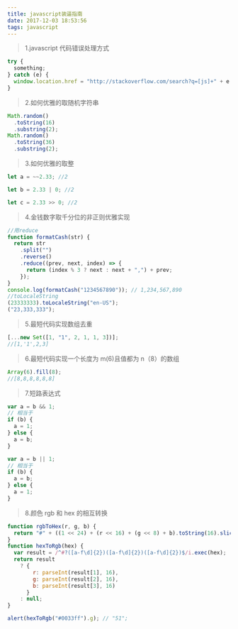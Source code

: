 ```yaml
---
title: javascript装逼指南
date: 2017-12-03 18:53:56
tags: javascript
---
```


> 1.javascript 代码错误处理方式

```javascript
try {
  something;
} catch (e) {
  window.location.href = "http://stackoverflow.com/search?q=[js]+" + e.message;
}
```

> 2.如何优雅的取随机字符串

```javascript
Math.random()
  .toString(16)
  .substring(2);
Math.random()
  .toString(36)
  .substring(2);
```

> 3.如何优雅的取整

```javascript
let a = ~~2.33; //2

let b = 2.33 | 0; //2

let c = 2.33 >> 0; //2
```

> 4.金钱数字取千分位的非正则优雅实现

```javascript
//用reduce
function formatCash(str) {
  return str
    .split("")
    .reverse()
    .reduce((prev, next, index) => {
      return (index % 3 ? next : next + ",") + prev;
    });
}
console.log(formatCash("1234567890")); // 1,234,567,890
//toLocaleString
(23333333).toLocaleString("en-US");
("23,333,333");
```

> 5.最短代码实现数组去重

```javascript
[...new Set([1, "1", 2, 1, 1, 3])];
//[1,'1',2,3]
```

> 6.最短代码实现一个长度为 m(6)且值都为 n（8）的数组

```javascript
Array(6).fill(8);
//[8,8,8,8,8,8]
```

> 7.短路表达式

```javascript
var a = b && 1;
// 相当于
if (b) {
  a = 1;
} else {
  a = b;
}

var a = b || 1;
// 相当于
if (b) {
  a = b;
} else {
  a = 1;
}
```

> 8.颜色 rgb 和 hex 的相互转换

```javascript
function rgbToHex(r, g, b) {
  return "#" + ((1 << 24) + (r << 16) + (g << 8) + b).toString(16).slice(1);
}
function hexToRgb(hex) {
  var result = /^#?([a-f\d]{2})([a-f\d]{2})([a-f\d]{2})$/i.exec(hex);
  return result
    ? {
        r: parseInt(result[1], 16),
        g: parseInt(result[2], 16),
        b: parseInt(result[3], 16)
      }
    : null;
}

alert(hexToRgb("#0033ff").g); // "51";
```
